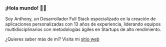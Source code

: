 ### ¡Hola mundo! 🤖👋

Soy Anthony, un Desarrollador Full Stack especializado en la creación de aplicaciones personalizadas con 13 años de experiencia, liderando equipos multidisciplinarios con metodologías ágiles en Startups de alto rendimiento.

¿Quieres saber más de mí? Visita mi [sitio web](https://www.anhurtadop.com)
<!--
**anhurtado/anhurtado** is a ✨ _special_ ✨ repository because its `README.md` (this file) appears on your GitHub profile.

Here are some ideas to get you started:

- 🔭 I’m currently working on ...
- 🌱 I’m currently learning ...
- 👯 I’m looking to collaborate on ...
- 🤔 I’m looking for help with ...
- 💬 Ask me about ...
- 📫 How to reach me: ...
- 😄 Pronouns: ...
- ⚡ Fun fact: ...
-->
